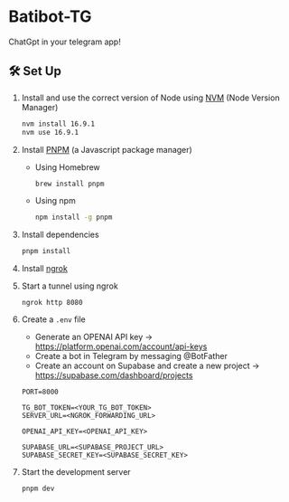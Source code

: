 # Batibot-TG

ChatGpt in your telegram app!

## 🛠 Set Up

1. Install and use the correct version of Node using [NVM](https://github.com/nvm-sh/nvm) (Node Version Manager)

   ```sh
   nvm install 16.9.1
   nvm use 16.9.1
   ```

2. Install [PNPM](https://pnpm.io/) (a Javascript package manager)

   - Using Homebrew
     ```sh
     brew install pnpm
     ```
   - Using npm
     ```sh
     npm install -g pnpm
     ```

3. Install dependencies

   ```sh
   pnpm install
   ```

4. Install [ngrok](https://ngrok.com/download)

5. Start a tunnel using ngrok

   ```
   ngrok http 8080
   ```

6. Create a `.env` file

   - Generate an OPENAI API key -> https://platform.openai.com/account/api-keys
   - Create a bot in Telegram by messaging @BotFather
   - Create an account on Supabase and create a new project -> https://supabase.com/dashboard/projects

   ```
   PORT=8000

   TG_BOT_TOKEN=<YOUR_TG_BOT_TOKEN>
   SERVER_URL=<NGROK_FORWARDING_URL>

   OPENAI_API_KEY=<OPENAI_API_KEY>

   SUPABASE_URL=<SUPABASE_PROJECT_URL>
   SUPABASE_SECRET_KEY=<SUPABASE_SECRET_KEY>
   ```

7. Start the development server

   ```sh
   pnpm dev
   ```
